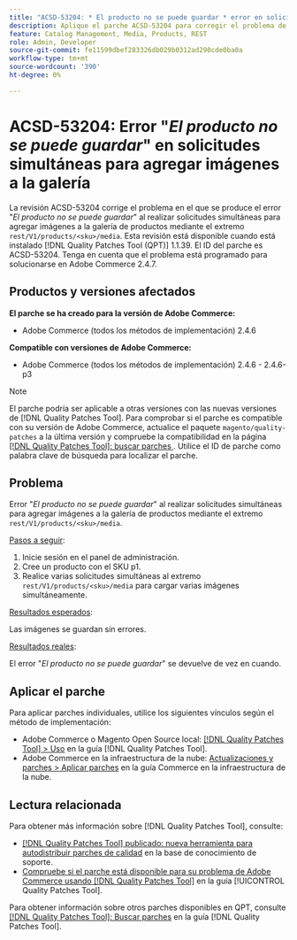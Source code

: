```yaml
---
title: "ACSD-53204: * El producto no se puede guardar * error en solicitudes simultáneas para agregar imágenes a la galería"
description: Aplique el parche ACSD-53204 para corregir el problema de Adobe Commerce en el que se produce el error *El producto no se puede guardar* al realizar solicitudes simultáneas para agregar imágenes a la galería de productos mediante el punto final rest/V1/products/&lt;sku&gt;/media.
feature: Catalog Management, Media, Products, REST
role: Admin, Developer
source-git-commit: fe11599dbef283326db029b0312ad290cde0ba0a
workflow-type: tm+mt
source-wordcount: '390'
ht-degree: 0%

---
```


# ACSD-53204: Error &quot;*El producto no se puede guardar*&quot; en solicitudes simultáneas para agregar imágenes a la galería

La revisión ACSD-53204 corrige el problema en el que se produce el error &quot;*El producto no se puede guardar*&quot; al realizar solicitudes simultáneas para agregar imágenes a la galería de productos mediante el extremo `rest/V1/products/<sku>/media`. Esta revisión está disponible cuando está instalado [!DNL Quality Patches Tool (QPT)] 1.1.39. El ID del parche es ACSD-53204. Tenga en cuenta que el problema está programado para solucionarse en Adobe Commerce 2.4.7.

## Productos y versiones afectados

**El parche se ha creado para la versión de Adobe Commerce:**

* Adobe Commerce (todos los métodos de implementación) 2.4.6

**Compatible con versiones de Adobe Commerce:**

* Adobe Commerce (todos los métodos de implementación) 2.4.6 - 2.4.6-p3

>[!NOTE]
>
>El parche podría ser aplicable a otras versiones con las nuevas versiones de [!DNL Quality Patches Tool]. Para comprobar si el parche es compatible con su versión de Adobe Commerce, actualice el paquete `magento/quality-patches` a la última versión y compruebe la compatibilidad en la página [[!DNL Quality Patches Tool]: buscar parches ](https://experienceleague.adobe.com/tools/commerce-quality-patches/index.html). Utilice el ID de parche como palabra clave de búsqueda para localizar el parche.

## Problema

Error &quot;*El producto no se puede guardar*&quot; al realizar solicitudes simultáneas para agregar imágenes a la galería de productos mediante el extremo `rest/V1/products/<sku>/media`.

<u>Pasos a seguir</u>:

1. Inicie sesión en el panel de administración.
1. Cree un producto con el SKU p1.
1. Realice varias solicitudes simultáneas al extremo `rest/V1/products/<sku>/media` para cargar varias imágenes simultáneamente.

<u>Resultados esperados</u>:

Las imágenes se guardan sin errores.

<u>Resultados reales</u>:

El error &quot;*El producto no se puede guardar*&quot; se devuelve de vez en cuando.

## Aplicar el parche

Para aplicar parches individuales, utilice los siguientes vínculos según el método de implementación:

* Adobe Commerce o Magento Open Source local: [[!DNL Quality Patches Tool] > Uso](/help/tools/quality-patches-tool/usage.md) en la guía [!DNL Quality Patches Tool].
* Adobe Commerce en la infraestructura de la nube: [Actualizaciones y parches > Aplicar parches](https://experienceleague.adobe.com/docs/commerce-cloud-service/user-guide/develop/upgrade/apply-patches.html) en la guía Commerce en la infraestructura de la nube.

## Lectura relacionada

Para obtener más información sobre [!DNL Quality Patches Tool], consulte:

* [[!DNL Quality Patches Tool] publicado: nueva herramienta para autodistribuir parches de calidad](https://experienceleague.adobe.com/en/docs/commerce-knowledge-base/kb/announcements/commerce-announcements/magento-quality-patches-released-new-tool-to-self-serve-quality-patches) en la base de conocimiento de soporte.
* [Compruebe si el parche está disponible para su problema de Adobe Commerce usando [!DNL Quality Patches Tool]](/help/tools/quality-patches-tool/patches-available-in-qpt/check-patch-for-magento-issue-with-magento-quality-patches.md) en la guía [!UICONTROL Quality Patches Tool].


Para obtener información sobre otros parches disponibles en QPT, consulte [[!DNL Quality Patches Tool]: Buscar parches](https://experienceleague.adobe.com/tools/commerce-quality-patches/index.html) en la guía [!DNL Quality Patches Tool].

